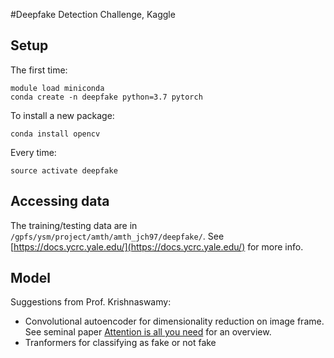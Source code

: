 #Deepfake Detection Challenge, Kaggle

## Setup 

The first time:
```
module load miniconda
conda create -n deepfake python=3.7 pytorch
```

To install a new package:
```
conda install opencv
```

Every time:
```
source activate deepfake
```

## Accessing data
The training/testing data are in `/gpfs/ysm/project/amth/amth_jch97/deepfake/`. See [https://docs.ycrc.yale.edu/](https://docs.ycrc.yale.edu/) for more info.

## Model
Suggestions from Prof. Krishnaswamy:
* Convolutional autoencoder for dimensionality reduction on image frame. See seminal paper [Attention is all you need](https://arxiv.org/pdf/1706.03762.pdf) for an overview.
* Tranformers for classifying as fake or not fake




